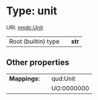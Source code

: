 
# Type: unit




URI: [nmdc:Unit](https://microbiomedata/meta/Unit)

|  |  |  |
| --- | --- | --- |
| Root (builtin) type | | **str** |

## Other properties

|  |  |  |
| --- | --- | --- |
| **Mappings:** | | qud:Unit |
|  | | UO:0000000 |

